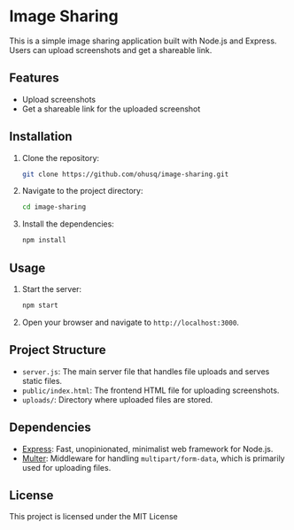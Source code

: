 # Image Sharing

This is a simple image sharing application built with Node.js and Express. Users can upload screenshots and get a shareable link.

## Features

- Upload screenshots
- Get a shareable link for the uploaded screenshot

## Installation

1. Clone the repository:
    ```sh
    git clone https://github.com/ohusq/image-sharing.git
    ```
2. Navigate to the project directory:
    ```sh
    cd image-sharing
    ```
3. Install the dependencies:
    ```sh
    npm install
    ```

## Usage

1. Start the server:
    ```sh
    npm start
    ```
2. Open your browser and navigate to `http://localhost:3000`.

## Project Structure

- `server.js`: The main server file that handles file uploads and serves static files.
- `public/index.html`: The frontend HTML file for uploading screenshots.
- `uploads/`: Directory where uploaded files are stored.

## Dependencies

- [Express](https://expressjs.com/): Fast, unopinionated, minimalist web framework for Node.js.
- [Multer](https://github.com/expressjs/multer): Middleware for handling `multipart/form-data`, which is primarily used for uploading files.

## License

This project is licensed under the MIT License